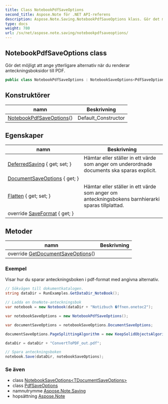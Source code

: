 ```yaml
---
title: Class NotebookPdfSaveOptions
second_title: Aspose.Note för .NET API-referens
description: Aspose.Note.Saving.NotebookPdfSaveOptions klass. Gör det möjligt att ange ytterligare alternativ när du renderar anteckningsboksidor till PDF.
type: docs
weight: 780
url: /sv/net/aspose.note.saving/notebookpdfsaveoptions/
---
```

## NotebookPdfSaveOptions class

Gör det möjligt att ange ytterligare alternativ när du renderar anteckningsboksidor till PDF.

```csharp
public class NotebookPdfSaveOptions : NotebookSaveOptions<PdfSaveOptions>
```

## Konstruktörer

| namn | Beskrivning |
| --- | --- |
| [NotebookPdfSaveOptions](notebookpdfsaveoptions/)() | Default_Constructor |

## Egenskaper

| namn | Beskrivning |
| --- | --- |
| [DeferredSaving](../../aspose.note.saving/notebooksaveoptions/deferredsaving/) { get; set; } | Hämtar eller ställer in ett värde som anger om underordnade documents ska sparas explicit. |
| [DocumentSaveOptions](../../aspose.note.saving/notebooksaveoptions-1/documentsaveoptions/) { get; } |  |
| [Flatten](../../aspose.note.saving/notebooksaveoptions/flatten/) { get; set; } | Hämtar eller ställer in ett värde som anger om anteckningsbokens barnhierarki sparas tillplattad. |
| override [SaveFormat](../../aspose.note.saving/notebooksaveoptions-1/saveformat/) { get; } |  |

## Metoder

| namn | Beskrivning |
| --- | --- |
| override [GetDocumentSaveOptions](../../aspose.note.saving/notebooksaveoptions-1/getdocumentsaveoptions/)() |  |

### Exempel

Visar hur du sparar anteckningsboken i pdf-format med angivna alternativ.

```csharp
// Sökvägen till dokumentkatalogen.
string dataDir = RunExamples.GetDataDir_NoteBook();

// Ladda en OneNote-anteckningsbok
var notebook = new Notebook(dataDir + "Notizbuch �ffnen.onetoc2");

var notebookSaveOptions = new NotebookPdfSaveOptions();

var documentSaveOptions = notebookSaveOptions.DocumentSaveOptions;

documentSaveOptions.PageSplittingAlgorithm = new KeepSolidObjectsAlgorithm();

dataDir = dataDir + "ConvertToPDF_out.pdf";

// Spara anteckningsboken
notebook.Save(dataDir, notebookSaveOptions);
```

### Se även

* class [NotebookSaveOptions&lt;TDocumentSaveOptions&gt;](../notebooksaveoptions-1/)
* class [PdfSaveOptions](../pdfsaveoptions/)
* namnutrymme [Aspose.Note.Saving](../../aspose.note.saving/)
* hopsättning [Aspose.Note](../../)


